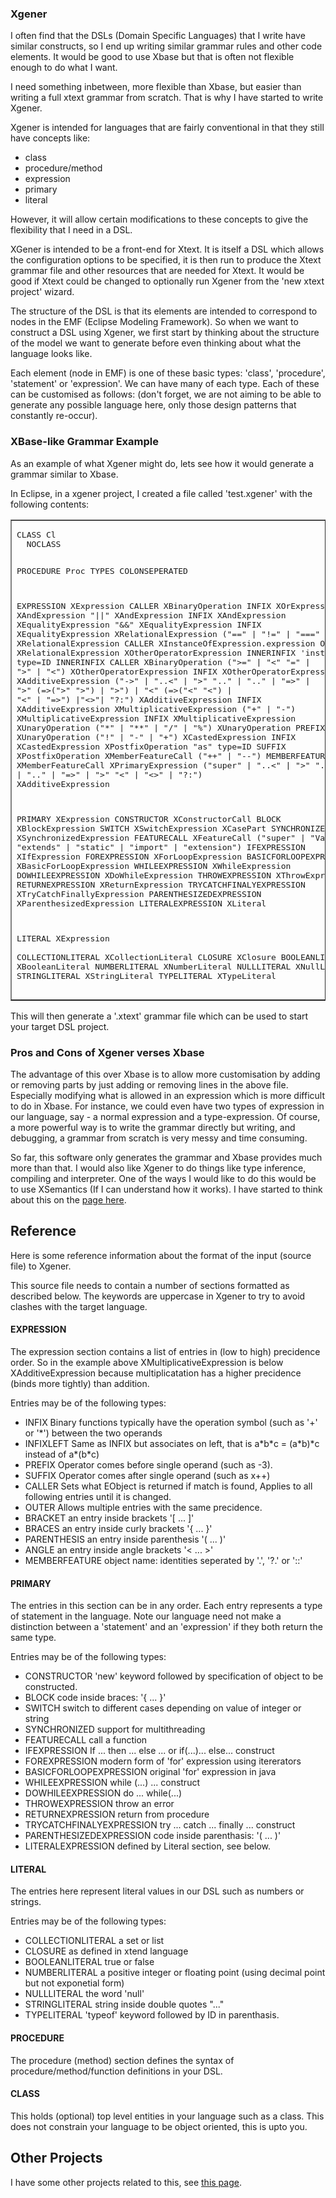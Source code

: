 <h3>Xgener</h3>
<p>I often find that the DSLs (Domain Specific Languages) that I write have similar constructs, so I end up writing similar grammar rules and other code elements. It would be good to use Xbase but that is often not flexible enough to do what I want.</p>
<p>I need something inbetween, more flexible than Xbase, but easier than writing a full xtext grammar from scratch. That is why I have started to write Xgener.</p>
<p>Xgener is intended for languages that are fairly conventional in that they still have concepts like:</p>
<ul>
  <li>class</li>
  <li>procedure/method</li>
  <li>expression</li>
  <li>primary</li>
  <li>literal</li>
</ul>
<p>However,      it will allow certain modifications to these concepts to give the flexibility that I need in a DSL.</p>
<p>XGener is intended to be a front-end for Xtext. It is itself a DSL which allows the configuration options to be specified, it is then run to produce the Xtext grammar file and other resources that are needed for Xtext. It would be good if Xtext could be changed to optionally run Xgener from the 'new xtext project' wizard.</p>
<p>The structure of  the DSL is that its elements are intended to correspond to nodes in the EMF (Eclipse Modeling Framework). So when we want to construct a DSL using Xgener, we first start by thinking about the structure of the model we want to generate before even thinking about what the language looks like.</p>
<p>Each element (node in EMF)  is one of these basic types: 'class', 'procedure', 'statement' or 'expression'. We can have many of each type. Each of these can be customised as follows: (don't forget, we are not aiming to be able to generate any possible language here, only those design patterns that constantly re-occur).</p>
<h3>XBase-like Grammar Example </h3>
<p>As  an example of what Xgener might do, lets see how it would generate a grammar similar to Xbase. </p>
<p>In Eclipse, in a xgener project, I created a file called 'test.xgener' with the following contents: </p>
<table border="1">
  <tr>
    <td><pre>CLASS Cl
  NOCLASS

PROCEDURE Proc
  TYPES COLONSEPERATED

EXPRESSION XExpression
  CALLER XBinaryOperation
  INFIX XOrExpression XAndExpression "||" XAndExpression
  INFIX XAndExpression XEqualityExpression "&&" XEqualityExpression
  INFIX XEqualityExpression XRelationalExpression ("==" | "!=" | "===" | "!==") XRelationalExpression
  CALLER XInstanceOfExpression.expression
  OUTER XRelationalExpression XOtherOperatorExpression
    INNERINFIX 'instanceof' type=ID
    INNERINFIX CALLER XBinaryOperation (">=" | "<" "=" | ">" | "<") XOtherOperatorExpression
  INFIX XOtherOperatorExpression XAdditiveExpression ("->" | "..<" | ">" ".." | ".." | "=>" | ">" (=>(">" ">") | ">") | "<" (=>("<" "<") | "<" | "=>") |"<>"| "?:") XAdditiveExpression
  INFIX XAdditiveExpression XMultiplicativeExpression ("+" | "-") XMultiplicativeExpression
  INFIX XMultiplicativeExpression XUnaryOperation ("*" | "**" | "/" | "%") XUnaryOperation
  PREFIX XUnaryOperation ("!" | "-" | "+") XCastedExpression
  INFIX XCastedExpression XPostfixOperation "as" type=ID
  SUFFIX XPostfixOperation XMemberFeatureCall ("++" | "--")
  MEMBERFEATURE XMemberFeatureCall XPrimaryExpression ("super" | "..<" | ">" ".." | ".." | "=>" | ">" "<" | "<>" | "?:") XAdditiveExpression

PRIMARY XExpression
  CONSTRUCTOR XConstructorCall
  BLOCK XBlockExpression
  SWITCH XSwitchExpression XCasePart
  SYNCHRONIZED XSynchronizedExpression
  FEATURECALL XFeatureCall ("super" | "ValidID" | "extends" | "static" | "import" | "extension")
  IFEXPRESSION XIfExpression
  FOREXPRESSION XForLoopExpression
  BASICFORLOOPEXPRESSION XBasicForLoopExpression
  WHILEEXPRESSION XWhileExpression
  DOWHILEEXPRESSION XDoWhileExpression
  THROWEXPRESSION XThrowExpression
  RETURNEXPRESSION XReturnExpression
  TRYCATCHFINALYEXPRESSION XTryCatchFinallyExpression
  PARENTHESIZEDEXPRESSION XParenthesizedExpression
  LITERALEXPRESSION XLiteral
  
LITERAL XExpression   
  COLLECTIONLITERAL XCollectionLiteral
  CLOSURE XClosure
  BOOLEANLITERAL XBooleanLiteral
  NUMBERLITERAL XNumberLiteral
  NULLLITERAL XNullLiteral
  STRINGLITERAL XStringLiteral
  TYPELITERAL XTypeLiteral</pre></td>
  </tr>
</table>
<p>This will then generate a '.xtext'  grammar file which can be used to start your target DSL project.</p>
<h3>Pros and Cons of  Xgener verses Xbase </h3>
<p>The advantage of this over Xbase is to allow more customisation by adding or removing parts by just adding or removing lines in the above file. Especially modifying what is allowed in an expression which is more difficult to do in Xbase. For instance, we could even have two types of expression in our language, say - a normal expression and a type-expression. Of course, a more powerful way is to write the grammar directly but writing, and debugging, a grammar from scratch is very messy and time consuming.</p>
<p>So far, this software only generates the grammar and Xbase provides much more than that. I would also like Xgener to do things like type inference, compiling and interpreter. One of the ways I would like to do this would be to use XSemantics (If I can understand how it works). I have started to think about this on the <a href="http://www.euclideanspace.com/software/development/eclipse/xtext/infrastructure/xsemantics/index.htm">page here</a>. </p>
<h2>Reference</h2>
<p>Here is some reference information about the format of the input (source file) to Xgener.</p>
<p>This source file needs to contain a number of sections formatted as described below.  The keywords are uppercase in Xgener to try to avoid clashes with the target language. </p>
<h4>EXPRESSION</h4>
<p>The expression section contains a list of entries in (low to high) precidence order. So in the example above XMultiplicativeExpression is below XAdditiveExpression because multiplicatation has a higher precidence (binds more tightly) than addition.</p>
<p>Entries may be of the following types:</p>
<ul>
  <li>INFIX Binary functions typically have the operation symbol (such as '+' or '*') between the two operands </li>
  <li>INFIXLEFT Same as INFIX but associates on left, that is a*b*c = (a*b)*c instead of a*(b*c)</li>
  <li>PREFIX Operator comes before single operand (such as -3). </li>
  <li>SUFFIX Operator comes after single operand  (such as x++)</li>
  <li>CALLER Sets what EObject is returned if match is found, Applies to all following entries until it is changed. </li>
  <li>OUTER Allows multiple entries with the same precidence. </li>
  <li>BRACKET an entry inside brackets '[ ... ]' </li>
  <li>BRACES an entry inside curly brackets '{ ... }' </li>
  <li>PARENTHESIS an entry inside parenthesis '( ... )' </li>
  <li>ANGLE an entry inside angle brackets '&lt; ... &gt;' </li>
  <li>MEMBERFEATURE object name: identities seperated by '.', '?.' or '::' </li>
</ul>
<h4>PRIMARY</h4>
<p>The entries in this section can be in any order. Each entry represents a type of statement in the language. Note our language need not make a distinction between a 'statement' and an 'expression' if they both return the same type. </p>
<p>Entries may be of the following types: </p>
<ul>
  <li>CONSTRUCTOR 'new' keyword followed by specification of object to be constructed. </li>
  <li>BLOCK code inside braces: '{ ... }'</li>
  <li>SWITCH switch to different cases depending on value of integer or string </li>
  <li>SYNCHRONIZED support for multithreading </li>
  <li>FEATURECALL call a function </li>
  <li>IFEXPRESSION If ... then ... else ... or if(...)... else... construct </li>
  <li>FOREXPRESSION modern form of 'for' expression using itererators </li>
  <li>BASICFORLOOPEXPRESSION original 'for' expression in java </li>
  <li>WHILEEXPRESSION while (...) ...  construct</li>
  <li>DOWHILEEXPRESSION do ... while(...)</li>
  <li>THROWEXPRESSION throw an error </li>
  <li>RETURNEXPRESSION return from procedure </li>
  <li>TRYCATCHFINALYEXPRESSION try ... catch ... finally ... construct </li>
  <li>PARENTHESIZEDEXPRESSION code inside parenthasis: '( ... )'</li>
  <li>LITERALEXPRESSION defined by Literal section, see below. </li>
</ul>
<h4>LITERAL</h4>
<p>The entries here represent literal values in our DSL such as numbers or strings. </p>
<p>Entries may be of the following types: </p>
<ul>
  <li>COLLECTIONLITERAL a set or list </li>
  <li>CLOSURE as defined in xtend language </li>
  <li>BOOLEANLITERAL true or false </li>
  <li>NUMBERLITERAL a positive integer or floating point (using decimal point but not exponetial form) </li>
  <li>NULLLITERAL the word 'null' </li>
  <li>STRINGLITERAL string inside double quotes &quot;...&quot; </li>
  <li>TYPELITERAL 'typeof' keyword followed by ID in parenthasis. </li>
</ul>
<h4>PROCEDURE</h4>
<p>The procedure (method) section defines the syntax of procedure/method/function definitions in your DSL. </p>
<h4>CLASS</h4>
<p>This holds (optional) top level entities in your language such as a class. This does not constrain your language to be object oriented, this is upto you. </p>
<h2>Other Projects</h2>
<p>I have some other projects related to this, see <a href="https://github.com/martinbaker/xtextadd">this page</a>. </p>